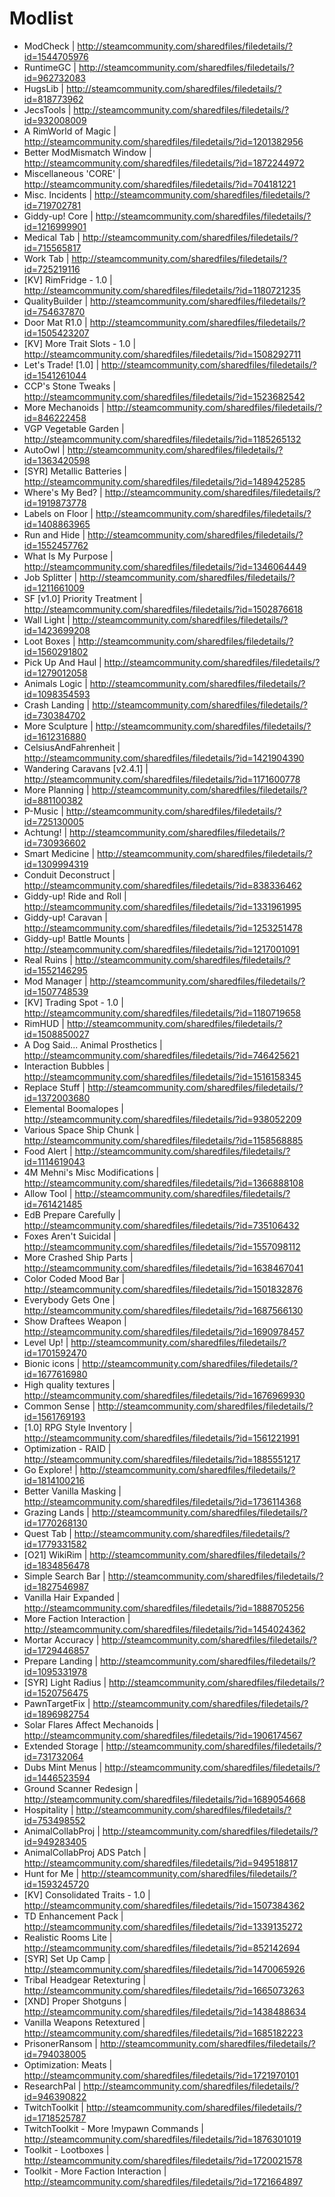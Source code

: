 # Modlist
- ModCheck | http://steamcommunity.com/sharedfiles/filedetails/?id=1544705976
- RuntimeGC | http://steamcommunity.com/sharedfiles/filedetails/?id=962732083
- HugsLib | http://steamcommunity.com/sharedfiles/filedetails/?id=818773962
- JecsTools | http://steamcommunity.com/sharedfiles/filedetails/?id=932008009
- A RimWorld of Magic | http://steamcommunity.com/sharedfiles/filedetails/?id=1201382956
- Better ModMismatch Window | http://steamcommunity.com/sharedfiles/filedetails/?id=1872244972
- Miscellaneous 'CORE' | http://steamcommunity.com/sharedfiles/filedetails/?id=704181221
- Misc. Incidents | http://steamcommunity.com/sharedfiles/filedetails/?id=719702781
- Giddy-up! Core | http://steamcommunity.com/sharedfiles/filedetails/?id=1216999901
- Medical Tab | http://steamcommunity.com/sharedfiles/filedetails/?id=715565817
- Work Tab | http://steamcommunity.com/sharedfiles/filedetails/?id=725219116
- [KV] RimFridge - 1.0 | http://steamcommunity.com/sharedfiles/filedetails/?id=1180721235
- QualityBuilder | http://steamcommunity.com/sharedfiles/filedetails/?id=754637870
- Door Mat R1.0 | http://steamcommunity.com/sharedfiles/filedetails/?id=1505423207
- [KV] More Trait Slots - 1.0 | http://steamcommunity.com/sharedfiles/filedetails/?id=1508292711
- Let's Trade! [1.0] | http://steamcommunity.com/sharedfiles/filedetails/?id=1541261044
- CCP's Stone Tweaks | http://steamcommunity.com/sharedfiles/filedetails/?id=1523682542
- More Mechanoids | http://steamcommunity.com/sharedfiles/filedetails/?id=846222458
- VGP Vegetable Garden | http://steamcommunity.com/sharedfiles/filedetails/?id=1185265132
- AutoOwl | http://steamcommunity.com/sharedfiles/filedetails/?id=1363420598
- [SYR] Metallic Batteries | http://steamcommunity.com/sharedfiles/filedetails/?id=1489425285
- Where's My Bed? | http://steamcommunity.com/sharedfiles/filedetails/?id=1919873778
- Labels on Floor | http://steamcommunity.com/sharedfiles/filedetails/?id=1408863965
- Run and Hide | http://steamcommunity.com/sharedfiles/filedetails/?id=1552457762
- What Is My Purpose | http://steamcommunity.com/sharedfiles/filedetails/?id=1346064449
- Job Splitter | http://steamcommunity.com/sharedfiles/filedetails/?id=1211661009
- SF [v1.0] Priority Treatment | http://steamcommunity.com/sharedfiles/filedetails/?id=1502876618
- Wall Light | http://steamcommunity.com/sharedfiles/filedetails/?id=1423699208
- Loot Boxes | http://steamcommunity.com/sharedfiles/filedetails/?id=1560291802
- Pick Up And Haul | http://steamcommunity.com/sharedfiles/filedetails/?id=1279012058
- Animals Logic | http://steamcommunity.com/sharedfiles/filedetails/?id=1098354593
- Crash Landing | http://steamcommunity.com/sharedfiles/filedetails/?id=730384702
- More Sculpture | http://steamcommunity.com/sharedfiles/filedetails/?id=1612316880
- CelsiusAndFahrenheit | http://steamcommunity.com/sharedfiles/filedetails/?id=1421904390
- Wandering Caravans [v2.4.1] | http://steamcommunity.com/sharedfiles/filedetails/?id=1171600778
- More Planning | http://steamcommunity.com/sharedfiles/filedetails/?id=881100382
- P-Music | http://steamcommunity.com/sharedfiles/filedetails/?id=725130005
- Achtung! | http://steamcommunity.com/sharedfiles/filedetails/?id=730936602
- Smart Medicine | http://steamcommunity.com/sharedfiles/filedetails/?id=1309994319
- Conduit Deconstruct | http://steamcommunity.com/sharedfiles/filedetails/?id=838336462
- Giddy-up! Ride and Roll | http://steamcommunity.com/sharedfiles/filedetails/?id=1331961995
- Giddy-up! Caravan | http://steamcommunity.com/sharedfiles/filedetails/?id=1253251478
- Giddy-up! Battle Mounts | http://steamcommunity.com/sharedfiles/filedetails/?id=1217001091
- Real Ruins | http://steamcommunity.com/sharedfiles/filedetails/?id=1552146295
- Mod Manager | http://steamcommunity.com/sharedfiles/filedetails/?id=1507748539
- [KV] Trading Spot - 1.0 | http://steamcommunity.com/sharedfiles/filedetails/?id=1180719658
- RimHUD | http://steamcommunity.com/sharedfiles/filedetails/?id=1508850027
- A Dog Said... Animal Prosthetics | http://steamcommunity.com/sharedfiles/filedetails/?id=746425621
- Interaction Bubbles | http://steamcommunity.com/sharedfiles/filedetails/?id=1516158345
- Replace Stuff | http://steamcommunity.com/sharedfiles/filedetails/?id=1372003680
- Elemental Boomalopes | http://steamcommunity.com/sharedfiles/filedetails/?id=938052209
- Various Space Ship Chunk | http://steamcommunity.com/sharedfiles/filedetails/?id=1158568885
- Food Alert | http://steamcommunity.com/sharedfiles/filedetails/?id=1114619043
- 4M Mehni's Misc Modifications | http://steamcommunity.com/sharedfiles/filedetails/?id=1366888108
- Allow Tool | http://steamcommunity.com/sharedfiles/filedetails/?id=761421485
- EdB Prepare Carefully | http://steamcommunity.com/sharedfiles/filedetails/?id=735106432
- Foxes Aren't Suicidal | http://steamcommunity.com/sharedfiles/filedetails/?id=1557098112
- More Crashed Ship Parts | http://steamcommunity.com/sharedfiles/filedetails/?id=1638467041
- Color Coded Mood Bar | http://steamcommunity.com/sharedfiles/filedetails/?id=1501832876
- Everybody Gets One | http://steamcommunity.com/sharedfiles/filedetails/?id=1687566130
- Show Draftees Weapon | http://steamcommunity.com/sharedfiles/filedetails/?id=1690978457
- Level Up! | http://steamcommunity.com/sharedfiles/filedetails/?id=1701592470
- Bionic icons | http://steamcommunity.com/sharedfiles/filedetails/?id=1677616980
- High quality textures | http://steamcommunity.com/sharedfiles/filedetails/?id=1676969930
- Common Sense | http://steamcommunity.com/sharedfiles/filedetails/?id=1561769193
- [1.0] RPG Style Inventory | http://steamcommunity.com/sharedfiles/filedetails/?id=1561221991
- Optimization - RAID | http://steamcommunity.com/sharedfiles/filedetails/?id=1885551217
- Go Explore! | http://steamcommunity.com/sharedfiles/filedetails/?id=1814100216
- Better Vanilla Masking | http://steamcommunity.com/sharedfiles/filedetails/?id=1736114368
- Grazing Lands | http://steamcommunity.com/sharedfiles/filedetails/?id=1770268130
- Quest Tab | http://steamcommunity.com/sharedfiles/filedetails/?id=1779331582
- [O21] WikiRim | http://steamcommunity.com/sharedfiles/filedetails/?id=1834856478
- Simple Search Bar | http://steamcommunity.com/sharedfiles/filedetails/?id=1827546987
- Vanilla Hair Expanded | http://steamcommunity.com/sharedfiles/filedetails/?id=1888705256
- More Faction Interaction | http://steamcommunity.com/sharedfiles/filedetails/?id=1454024362
- Mortar Accuracy | http://steamcommunity.com/sharedfiles/filedetails/?id=1729446857
- Prepare Landing | http://steamcommunity.com/sharedfiles/filedetails/?id=1095331978
- [SYR] Light Radius | http://steamcommunity.com/sharedfiles/filedetails/?id=1520756475
- PawnTargetFix | http://steamcommunity.com/sharedfiles/filedetails/?id=1896982754
- Solar Flares Affect Mechanoids | http://steamcommunity.com/sharedfiles/filedetails/?id=1906174567
- Extended Storage | http://steamcommunity.com/sharedfiles/filedetails/?id=731732064
- Dubs Mint Menus | http://steamcommunity.com/sharedfiles/filedetails/?id=1446523594
- Ground Scanner Redesign | http://steamcommunity.com/sharedfiles/filedetails/?id=1689054668
- Hospitality | http://steamcommunity.com/sharedfiles/filedetails/?id=753498552
- AnimalCollabProj | http://steamcommunity.com/sharedfiles/filedetails/?id=949283405
- AnimalCollabProj ADS Patch | http://steamcommunity.com/sharedfiles/filedetails/?id=949518817
- Hunt for Me | http://steamcommunity.com/sharedfiles/filedetails/?id=1593245720
- [KV] Consolidated Traits - 1.0 | http://steamcommunity.com/sharedfiles/filedetails/?id=1507384362
- TD Enhancement Pack | http://steamcommunity.com/sharedfiles/filedetails/?id=1339135272
- Realistic Rooms Lite | http://steamcommunity.com/sharedfiles/filedetails/?id=852142694
- [SYR] Set Up Camp | http://steamcommunity.com/sharedfiles/filedetails/?id=1470065926
- Tribal Headgear Retexturing | http://steamcommunity.com/sharedfiles/filedetails/?id=1665073263
- [XND] Proper Shotguns | http://steamcommunity.com/sharedfiles/filedetails/?id=1438488634
- Vanilla Weapons Retextured | http://steamcommunity.com/sharedfiles/filedetails/?id=1685182223
- PrisonerRansom | http://steamcommunity.com/sharedfiles/filedetails/?id=794038005
- Optimization: Meats | http://steamcommunity.com/sharedfiles/filedetails/?id=1721970101
- ResearchPal | http://steamcommunity.com/sharedfiles/filedetails/?id=946390822
- TwitchToolkit | http://steamcommunity.com/sharedfiles/filedetails/?id=1718525787
- TwitchToolkit - More !mypawn Commands | http://steamcommunity.com/sharedfiles/filedetails/?id=1876301019
- Toolkit - Lootboxes | http://steamcommunity.com/sharedfiles/filedetails/?id=1720021578
- Toolkit - More Faction Interaction | http://steamcommunity.com/sharedfiles/filedetails/?id=1721664897
